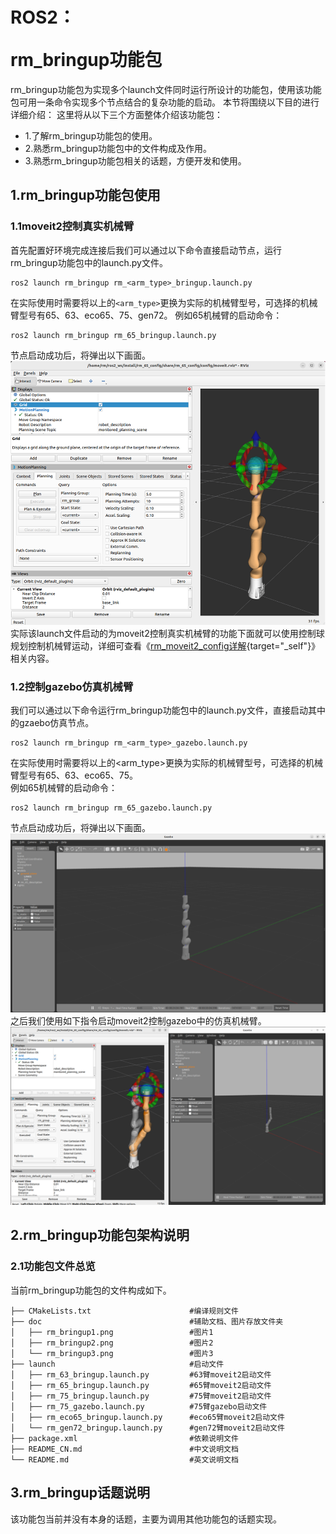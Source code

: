 # <p class="hidden">ROS2：</p>rm_bringup功能包

rm_bringup功能包为实现多个launch文件同时运行所设计的功能包，使用该功能包可用一条命令实现多个节点结合的复杂功能的启动。
本节将围绕以下目的进行详细介绍：
这里将从以下三个方面整体介绍该功能包：

* 1.了解rm_bringup功能包的使用。
* 2.熟悉rm_bringup功能包中的文件构成及作用。
* 3.熟悉rm_bringup功能包相关的话题，方便开发和使用。

## 1.rm_bringup功能包使用

### 1.1moveit2控制真实机械臂

首先配置好环境完成连接后我们可以通过以下命令直接启动节点，运行rm_bringup功能包中的launch.py文件。

```
ros2 launch rm_bringup rm_<arm_type>_bringup.launch.py
```

在实际使用时需要将以上的`<arm_type>`更换为实际的机械臂型号，可选择的机械臂型号有65、63、eco65、75、gen72。
例如65机械臂的启动命令：

```
ros2 launch rm_bringup rm_65_bringup.launch.py
```

节点启动成功后，将弹出以下画面。
![image](doc/rm_bringup1.png)  
实际该launch文件启动的为moveit2控制真实机械臂的功能下面就可以使用控制球规划控制机械臂运动，详细可查看《[rm_moveit2_config详解](https://github.com/kaola-zero/ros2_rm_robot/blob/main/rm_moveit2_config/README_CN.md){target="_self"}》相关内容。

### 1.2控制gazebo仿真机械臂

我们可以通过以下命令运行rm_bringup功能包中的launch.py文件，直接启动其中的gzaebo仿真节点。

```
ros2 launch rm_bringup rm_<arm_type>_gazebo.launch.py
```

在实际使用时需要将以上的<arm_type>更换为实际的机械臂型号，可选择的机械臂型号有65、63、eco65、75。  
例如65机械臂的启动命令：

```
ros2 launch rm_bringup rm_65_gazebo.launch.py
```

节点启动成功后，将弹出以下画面。
![image](doc/rm_bringup2.png)  
之后我们使用如下指令启动moveit2控制gazebo中的仿真机械臂。
![image](doc/rm_bringup3.png)

## 2.rm_bringup功能包架构说明

### 2.1功能包文件总览

当前rm_bringup功能包的文件构成如下。

```
├── CMakeLists.txt                      #编译规则文件
├── doc                                 #辅助文档、图片存放文件夹
│   ├── rm_bringup1.png                 #图片1
│   ├── rm_bringup2.png                 #图片2
│   └── rm_bringup3.png                 #图片3
├── launch                              #启动文件
│   ├── rm_63_bringup.launch.py         #63臂moveit2启动文件
│   ├── rm_65_bringup.launch.py         #65臂moveit2启动文件
│   ├── rm_75_bringup.launch.py         #75臂moveit2启动文件
│   ├── rm_75_gazebo.launch.py          #75臂gazebo启动文件
│   ├── rm_eco65_bringup.launch.py      #eco65臂moveit2启动文件
│   └── rm_gen72_bringup.launch.py      #gen72臂moveit2启动文件
├── package.xml                         #依赖说明文件
├── README_CN.md                        #中文说明文档
└── README.md                           #英文说明文档
```

## 3.rm_bringup话题说明

该功能包当前并没有本身的话题，主要为调用其他功能包的话题实现。
